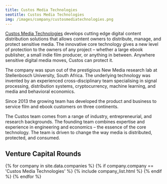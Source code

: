 ```yaml
---
title: Custos Media Technologies  
seotitle: Custos Media Technologies 
img: /images/company/custosmediatechnologies.png
---
```


<a href="https://custostech.com/">Custos Media Technologies</a> develops cutting edge digital content distribution solutions that allows content owners to distribute, manage, and protect sensitive media. The innovative core technology gives a new level of protection to the owners of any project – whether a large ebook publisher, a small indie film producer, or anything in between. Anywhere sensitive digital media moves, Custos can protect it.

The company was spun out of the prestigious New Media research lab at Stellenbosch University, South Africa. The underlying technology was invented by an experienced cross-disciplinary team specialising in signal processing, distribution systems, cryptocurrency, machine learning, and media and behavioral economics.

Since 2013 the growing team has developed the product and business to service film and ebook customers on three continents.

The Custos team comes from a range of industry, entrepreneurial, and research backgrounds. The founding team combines expertise and experience in engineering and economics – the essence of the core technology. The team is driven to change the way media is distributed, protected, and consumed.

## Venture Capital Rounds

{% for company in site.data.companies %}
{% if company.company == 'Custos Media Technologies' %}
{% include company_list.html %}
{% endif %}
{% endfor %}
